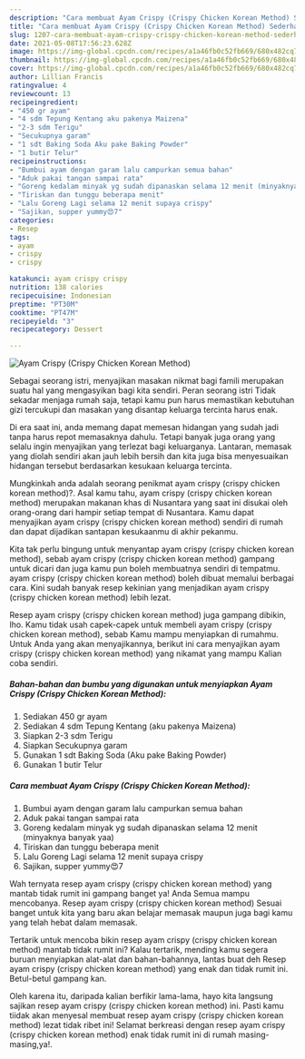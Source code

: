 ```yaml
---
description: "Cara membuat Ayam Crispy (Crispy Chicken Korean Method) Sederhana Untuk Jualan"
title: "Cara membuat Ayam Crispy (Crispy Chicken Korean Method) Sederhana Untuk Jualan"
slug: 1207-cara-membuat-ayam-crispy-crispy-chicken-korean-method-sederhana-untuk-jualan
date: 2021-05-08T17:56:23.628Z
image: https://img-global.cpcdn.com/recipes/a1a46fb0c52fb669/680x482cq70/ayam-crispy-crispy-chicken-korean-method-foto-resep-utama.jpg
thumbnail: https://img-global.cpcdn.com/recipes/a1a46fb0c52fb669/680x482cq70/ayam-crispy-crispy-chicken-korean-method-foto-resep-utama.jpg
cover: https://img-global.cpcdn.com/recipes/a1a46fb0c52fb669/680x482cq70/ayam-crispy-crispy-chicken-korean-method-foto-resep-utama.jpg
author: Lillian Francis
ratingvalue: 4
reviewcount: 13
recipeingredient:
- "450 gr ayam"
- "4 sdm Tepung Kentang aku pakenya Maizena"
- "2-3 sdm Terigu"
- "Secukupnya garam"
- "1 sdt Baking Soda Aku pake Baking Powder"
- "1 butir Telur"
recipeinstructions:
- "Bumbui ayam dengan garam lalu campurkan semua bahan"
- "Aduk pakai tangan sampai rata"
- "Goreng kedalam minyak yg sudah dipanaskan selama 12 menit (minyaknya banyak yaa)"
- "Tiriskan dan tunggu beberapa menit"
- "Lalu Goreng Lagi selama 12 menit supaya crispy"
- "Sajikan, supper yummy😍7"
categories:
- Resep
tags:
- ayam
- crispy
- crispy

katakunci: ayam crispy crispy 
nutrition: 138 calories
recipecuisine: Indonesian
preptime: "PT30M"
cooktime: "PT47M"
recipeyield: "3"
recipecategory: Dessert

---
```



![Ayam Crispy (Crispy Chicken Korean Method)](https://img-global.cpcdn.com/recipes/a1a46fb0c52fb669/680x482cq70/ayam-crispy-crispy-chicken-korean-method-foto-resep-utama.jpg)

Sebagai seorang istri, menyajikan masakan nikmat bagi famili merupakan suatu hal yang mengasyikan bagi kita sendiri. Peran seorang istri Tidak sekadar menjaga rumah saja, tetapi kamu pun harus memastikan kebutuhan gizi tercukupi dan masakan yang disantap keluarga tercinta harus enak.

Di era  saat ini, anda memang dapat memesan hidangan yang sudah jadi tanpa harus repot memasaknya dahulu. Tetapi banyak juga orang yang selalu ingin menyajikan yang terlezat bagi keluarganya. Lantaran, memasak yang diolah sendiri akan jauh lebih bersih dan kita juga bisa menyesuaikan hidangan tersebut berdasarkan kesukaan keluarga tercinta. 



Mungkinkah anda adalah seorang penikmat ayam crispy (crispy chicken korean method)?. Asal kamu tahu, ayam crispy (crispy chicken korean method) merupakan makanan khas di Nusantara yang saat ini disukai oleh orang-orang dari hampir setiap tempat di Nusantara. Kamu dapat menyajikan ayam crispy (crispy chicken korean method) sendiri di rumah dan dapat dijadikan santapan kesukaanmu di akhir pekanmu.

Kita tak perlu bingung untuk menyantap ayam crispy (crispy chicken korean method), sebab ayam crispy (crispy chicken korean method) gampang untuk dicari dan juga kamu pun boleh membuatnya sendiri di tempatmu. ayam crispy (crispy chicken korean method) boleh dibuat memalui berbagai cara. Kini sudah banyak resep kekinian yang menjadikan ayam crispy (crispy chicken korean method) lebih lezat.

Resep ayam crispy (crispy chicken korean method) juga gampang dibikin, lho. Kamu tidak usah capek-capek untuk membeli ayam crispy (crispy chicken korean method), sebab Kamu mampu menyiapkan di rumahmu. Untuk Anda yang akan menyajikannya, berikut ini cara menyajikan ayam crispy (crispy chicken korean method) yang nikamat yang mampu Kalian coba sendiri.

<!--inarticleads1-->

##### Bahan-bahan dan bumbu yang digunakan untuk menyiapkan Ayam Crispy (Crispy Chicken Korean Method):

1. Sediakan 450 gr ayam
1. Sediakan 4 sdm Tepung Kentang (aku pakenya Maizena)
1. Siapkan 2-3 sdm Terigu
1. Siapkan Secukupnya garam
1. Gunakan 1 sdt Baking Soda (Aku pake Baking Powder)
1. Gunakan 1 butir Telur




<!--inarticleads2-->

##### Cara membuat Ayam Crispy (Crispy Chicken Korean Method):

1. Bumbui ayam dengan garam lalu campurkan semua bahan
1. Aduk pakai tangan sampai rata
1. Goreng kedalam minyak yg sudah dipanaskan selama 12 menit (minyaknya banyak yaa)
1. Tiriskan dan tunggu beberapa menit
1. Lalu Goreng Lagi selama 12 menit supaya crispy
1. Sajikan, supper yummy😍7




Wah ternyata resep ayam crispy (crispy chicken korean method) yang mantab tidak rumit ini gampang banget ya! Anda Semua mampu mencobanya. Resep ayam crispy (crispy chicken korean method) Sesuai banget untuk kita yang baru akan belajar memasak maupun juga bagi kamu yang telah hebat dalam memasak.

Tertarik untuk mencoba bikin resep ayam crispy (crispy chicken korean method) mantab tidak rumit ini? Kalau tertarik, mending kamu segera buruan menyiapkan alat-alat dan bahan-bahannya, lantas buat deh Resep ayam crispy (crispy chicken korean method) yang enak dan tidak rumit ini. Betul-betul gampang kan. 

Oleh karena itu, daripada kalian berfikir lama-lama, hayo kita langsung sajikan resep ayam crispy (crispy chicken korean method) ini. Pasti kamu tiidak akan menyesal membuat resep ayam crispy (crispy chicken korean method) lezat tidak ribet ini! Selamat berkreasi dengan resep ayam crispy (crispy chicken korean method) enak tidak rumit ini di rumah masing-masing,ya!.

